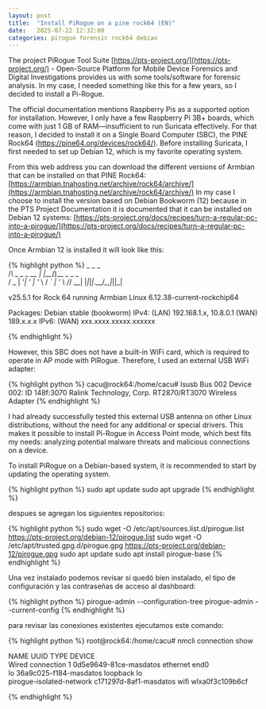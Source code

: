 ```yaml
---
layout: post
title:  "Install PiRogue on a pine rock64 (EN)"
date:   2025-07-22 12:32:00
categories: pirogue forensic rock64 debian
---
```


The project PiRogue Tool Suite [https://pts-project.org/](https://pts-project.org/) - Open-Source Platform for Mobile Device Forensics and Digital Investigations provides us with some tools/software for forensic analysis. In my case, I needed something like this for a few years, so I decided to install a Pi-Rogue.

The official documentation mentions Raspberry Pis as a supported option for installation. However, I only have a few Raspberry Pi 3B+ boards, which come with just 1 GB of RAM—insufficient to run Suricata effectively. For that reason, I decided to install it on a Single Board Computer (SBC), the PINE Rock64 (https://pine64.org/devices/rock64/). Before installing Suricata, I first needed to set up Debian 12, which is my favorite operating system.

From this web address you can download the different versions of Armbian that can be installed on that PINE Rock64:
[https://armbian.tnahosting.net/archive/rock64/archive/](https://armbian.tnahosting.net/archive/rock64/archive/) In my case I choose to install the version based on Debian Bookworm (12) because in the PTS Project Documentation it is documented that it can be installed on Debian 12 systems:
[https://pts-project.org/docs/recipes/turn-a-regular-pc-into-a-pirogue/](https://pts-project.org/docs/recipes/turn-a-regular-pc-into-a-pirogue/)

Once Armbian 12 is installed it will look like this:

{% highlight python %}
    _             _    _           
   /_\  _ _ _ __ | |__(_)__ _ _ _  
  / _ \| '_| '  \| '_ \ / _` | ' \ 
 /_/ \_\_| |_|_|_|_.__/_\__,_|_||_|
                                   
 v25.5.1 for Rock 64 running Armbian Linux 6.12.38-current-rockchip64

 Packages:     Debian stable (bookworm)
 IPv4:         (LAN) 192.168.1.x, 10.8.0.1 (WAN) 189.x.x.x
 IPv6:         (WAN) xxx.xxxx.xxxxx.xxxxxx
 
{% endhighlight %}

However, this SBC does not have a built-in WiFi card, which is required to operate in AP mode with PiRogue. Therefore, I used an external USB WiFi adapter:

{% highlight python %}
cacu@rock64:/home/cacu# lsusb
Bus 002 Device 002: ID 148f:3070 Ralink Technology, Corp. RT2870/RT3070 Wireless Adapter
{% endhighlight %}

I had already successfully tested this external USB antenna on other Linux distributions, without the need for any additional or special drivers. This makes it possible to install Pi-Rogue in Access Point mode, which best fits my needs: analyzing potential malware threats and malicious connections on a device.

To install PiRogue on a Debian-based system, it is recommended to start by updating the operating system.

{% highlight python %}
sudo apt update
sudo apt upgrade
{% endhighlight %}

despues se agregan los siguientes repositorios:

{% highlight python %}
sudo wget -O /etc/apt/sources.list.d/pirogue.list https://pts-project.org/debian-12/pirogue.list
sudo wget -O /etc/apt/trusted.gpg.d/pirogue.gpg   https://pts-project.org/debian-12/pirogue.gpg
sudo apt update
sudo apt install pirogue-base
{% endhighlight %}

Una vez instalado podemos revisar si quedó bien instalado, el tipo de configuración y las contraseñas de acceso al dashboard:

{% highlight python %}
pirogue-admin --configuration-tree
pirogue-admin --current-config
{% endhighlight %}

para revisar las conexiones existentes ejecutamos este comando:

{% highlight python %}
root@rock64:/home/cacu# nmcli connection show

NAME                      UUID                    TYPE      DEVICE          
Wired connection 1        0d5e9649-81ce-masdatos  ethernet  end0            
lo                        36a9c025-f184-masdatos  loopback  lo              
pirogue-isolated-network  c171297d-8af1-masdatos  wifi      wlxa0f3c109b6cf 

{% endhighlight %}
